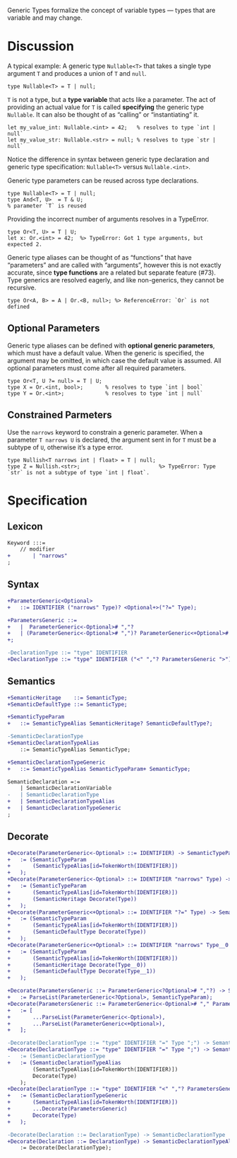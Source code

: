 Generic Types formalize the concept of variable types — types that are variable and may change.

# Discussion
A typical example: A generic type `Nullable<T>` that takes a single type argument `T` and produces a union of `T` and `null`.
```cp
type Nullable<T> = T | null;
```
`T` is not a type, but a **type variable** that acts like a parameter. The act of providing an actual value for `T` is called **specifying** the generic type `Nullable`. It can also be thought of as “calling” or “instantiating” it.
```cp
let my_value_int: Nullable.<int> = 42;   % resolves to type `int | null`
let my_value_str: Nullable.<str> = null; % resolves to type `str | null`
```
Notice the difference in syntax between generic type declaration and generic type specification: `Nullable<T>` versus `Nullable.<int>`.

Generic type parameters can be reused across type declarations.
```cp
type Nullable<T> = T | null;
type And<T, U>  = T & U;
% parameter `T` is reused
```

Providing the incorrect number of arguments resolves in a TypeError.
```cp
type Or<T, U> = T | U;
let x: Or.<int> = 42;  %> TypeError: Got 1 type arguments, but expected 2.
```

Generic type aliases can be thought of as “functions” that have “parameters” and are called with “arguments”, however this is not exactly accurate, since **type functions** are a related but separate feature (#73). Type generics are resolved eagerly, and like non-generics, they cannot be recursive.
```cp
type Or<A, B> = A | Or.<B, null>; %> ReferenceError: `Or` is not defined
```

## Optional Parameters
Generic type aliases can be defined with **optional generic parameters**, which must have a default value. When the generic is specified, the argument may be omitted, in which case the default value is assumed. All optional parameters must come after all required parameters.
```cp
type Or<T, U ?= null> = T | U;
type X = Or.<int, bool>;       % resolves to type `int | bool`
type Y = Or.<int>;             % resolves to type `int | null`
```

## Constrained Parmeters
Use the `narrows` keyword to constrain a generic parameter. When a parameter `T narrows U` is declared, the argument sent in for `T` must be a subtype of `U`, otherwise it’s a type error.
```cp
type Nullish<T narrows int | float> = T | null;
type Z = Nullish.<str>;                         %> TypeError: Type `str` is not a subtype of type `int | float`.
```

# Specification

## Lexicon
```diff
Keyword :::=
	// modifier
+		| "narrows"
;
```

## Syntax
```diff
+ParameterGeneric<Optional>
+	::= IDENTIFIER ("narrows" Type)? <Optional+>("?=" Type);

+ParametersGeneric ::=
+	|  ParameterGeneric<-Optional># ","?
+	| (ParameterGeneric<-Optional># ",")? ParameterGeneric<+Optional># ","?
+;

-DeclarationType ::= "type" IDENTIFIER                                   "=" Type ";";
+DeclarationType ::= "type" IDENTIFIER ("<" ","? ParametersGeneric ">")? "=" Type ";";
```

## Semantics
```diff
+SemanticHeritage    ::= SemanticType;
+SemanticDefaultType ::= SemanticType;

+SemanticTypeParam
+	::= SemanticTypeAlias SemanticHeritage? SemanticDefaultType?;

-SemanticDeclarationType
+SemanticDeclarationTypeAlias
	::= SemanticTypeAlias SemanticType;

+SemanticDeclarationTypeGeneric
+	::= SemanticTypeAlias SemanticTypeParam+ SemanticType;

SemanticDeclaration =:=
	| SemanticDeclarationVariable
-	| SemanticDeclarationType
+	| SemanticDeclarationTypeAlias
+	| SemanticDeclarationTypeGeneric
;
```

## Decorate
```diff
+Decorate(ParameterGeneric<-Optional> ::= IDENTIFIER) -> SemanticTypeParam
+	:= (SemanticTypeParam
+		(SemanticTypeAlias[id=TokenWorth(IDENTIFIER)])
+	);
+Decorate(ParameterGeneric<-Optional> ::= IDENTIFIER "narrows" Type) -> SemanticTypeParam
+	:= (SemanticTypeParam
+		(SemanticTypeAlias[id=TokenWorth(IDENTIFIER)])
+		(SemanticHeritage Decorate(Type))
+	);
+Decorate(ParameterGeneric<+Optional> ::= IDENTIFIER "?=" Type) -> SemanticTypeParam
+	:= (SemanticTypeParam
+		(SemanticTypeAlias[id=TokenWorth(IDENTIFIER)])
+		(SemanticDefaultType Decorate(Type))
+	);
+Decorate(ParameterGeneric<+Optional> ::= IDENTIFIER "narrows" Type__0 "?=" Type__1) -> SemanticTypeParam
+	:= (SemanticTypeParam
+		(SemanticTypeAlias[id=TokenWorth(IDENTIFIER)])
+		(SemanticHeritage Decorate(Type__0))
+		(SemanticDefaultType Decorate(Type__1))
+	);

+Decorate(ParametersGeneric ::= ParameterGeneric<?Optional># ","?) -> Sequence<SemanticTypeParam>
+	:= ParseList(ParameterGeneric<?Optional>, SemanticTypeParam);
+Decorate(ParametersGeneric ::= ParameterGeneric<-Optional># "," ParameterGeneric<+Optional># ","?) -> Sequence<SemanticTypeParam>
+	:= [
+		...ParseList(ParameterGeneric<-Optional>),
+		...ParseList(ParameterGeneric<+Optional>),
+	];

-Decorate(DeclarationType ::= "type" IDENTIFIER "=" Type ";") -> SemanticDeclarationType
+Decorate(DeclarationType ::= "type" IDENTIFIER "=" Type ";") -> SemanticDeclarationTypeAlias
-	:= (SemanticDeclarationType
+	:= (SemanticDeclarationTypeAlias
		(SemanticTypeAlias[id=TokenWorth(IDENTIFIER)])
		Decorate(Type)
	);
+Decorate(DeclarationType ::= "type" IDENTIFIER "<" ","? ParametersGeneric ">" "=" Type ";") -> SemanticDeclarationTypeGeneric
+	:= (SemanticDeclarationTypeGeneric
+		(SemanticTypeAlias[id=TokenWorth(IDENTIFIER)])
+		...Decorate(ParametersGeneric)
+		Decorate(Type)
+	);

-Decorate(Declaration ::= DeclarationType) -> SemanticDeclarationType
+Decorate(Declaration ::= DeclarationType) -> SemanticDeclarationTypeAlias | SemanticDeclarationTypeGeneric
	:= Decorate(DeclarationType);
```
